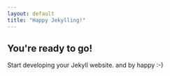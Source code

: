 ```yaml
---
layout: default
title: "Happy Jekylling!"
---
```


## You're ready to go!

Start developing your Jekyll website.
and by happy :-)
